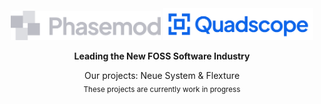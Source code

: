 <div align="center">
    <div>
        <img width="240" src="https://github.com/Neuemod/branding/blob/master/wordmark/wordmark-colorful-light.svg?raw=true#gh-dark-mode-only">
        <img width="240" src="https://github.com/Neuemod/branding/blob/master/wordmark/wordmark-colorful.svg?raw=true#gh-light-mode-only">
        <br>
        <p><b>Leading the New FOSS Software Industry</b></p>
    </div>
    Our projects: Neue System & Flexture<br>
    <sub>These projects are currently work in progress</sub>
</div>

